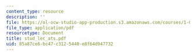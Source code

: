```yaml
---
content_type: resource
description: ''
file: https://ol-ocw-studio-app-production.s3.amazonaws.com/courses/1-051-structural-engineering-design-fall-2003/85a87ce6bc47c3125440e8f64d947732_stud_lec_ats.pdf
file_type: application/pdf
resourcetype: Document
title: stud_lec_ats.pdf
uid: 85a87ce6-bc47-c312-5440-e8f64d947732
---
```

